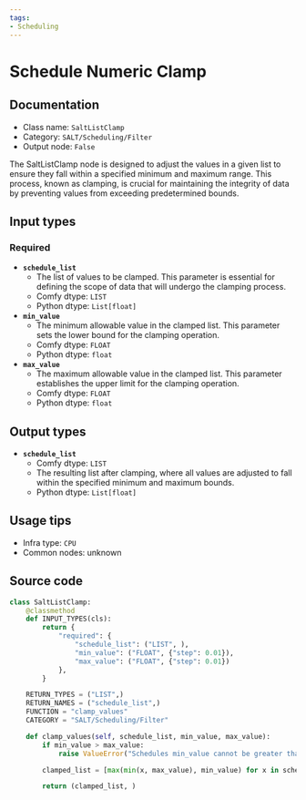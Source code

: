 ```yaml
---
tags:
- Scheduling
---
```


# Schedule Numeric Clamp
## Documentation
- Class name: `SaltListClamp`
- Category: `SALT/Scheduling/Filter`
- Output node: `False`

The SaltListClamp node is designed to adjust the values in a given list to ensure they fall within a specified minimum and maximum range. This process, known as clamping, is crucial for maintaining the integrity of data by preventing values from exceeding predetermined bounds.
## Input types
### Required
- **`schedule_list`**
    - The list of values to be clamped. This parameter is essential for defining the scope of data that will undergo the clamping process.
    - Comfy dtype: `LIST`
    - Python dtype: `List[float]`
- **`min_value`**
    - The minimum allowable value in the clamped list. This parameter sets the lower bound for the clamping operation.
    - Comfy dtype: `FLOAT`
    - Python dtype: `float`
- **`max_value`**
    - The maximum allowable value in the clamped list. This parameter establishes the upper limit for the clamping operation.
    - Comfy dtype: `FLOAT`
    - Python dtype: `float`
## Output types
- **`schedule_list`**
    - Comfy dtype: `LIST`
    - The resulting list after clamping, where all values are adjusted to fall within the specified minimum and maximum bounds.
    - Python dtype: `List[float]`
## Usage tips
- Infra type: `CPU`
- Common nodes: unknown


## Source code
```python
class SaltListClamp:
    @classmethod
    def INPUT_TYPES(cls):
        return {
            "required": {
                "schedule_list": ("LIST", ),
                "min_value": ("FLOAT", {"step": 0.01}),
                "max_value": ("FLOAT", {"step": 0.01})
            },
        }

    RETURN_TYPES = ("LIST",)
    RETURN_NAMES = ("schedule_list",)
    FUNCTION = "clamp_values"
    CATEGORY = "SALT/Scheduling/Filter"

    def clamp_values(self, schedule_list, min_value, max_value):
        if min_value > max_value:
            raise ValueError("Schedules min_value cannot be greater than max_value.")

        clamped_list = [max(min(x, max_value), min_value) for x in schedule_list]

        return (clamped_list, )

```
